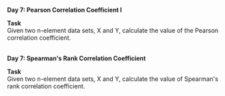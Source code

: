 **Day 7: Pearson Correlation Coefficient I**<br>

**Task**<br>
Given two n-element data sets, X and Y, calculate the value of the Pearson correlation coefficient.

<br>**Day 7: Spearman's Rank Correlation Coefficient**<br>

**Task**<br>
Given two n-element data sets, X and Y, calculate the value of Spearman's rank correlation coefficient.
